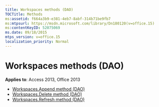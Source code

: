```yaml
---
title: Workspaces methods (DAO)
TOCTitle: Methods
ms:assetid: f664a3b9-e381-4eb7-8abf-314b71be9fb7
ms:mtpsurl: https://msdn.microsoft.com/library/Dn180120(v=office.15)
ms:contentKeyID: 52075069
ms.date: 09/18/2015
mtps_version: v=office.15
localization_priority: Normal
---
```


# Workspaces methods (DAO)

**Applies to**: Access 2013, Office 2013

- [Workspaces.Append method (DAO)](workspaces-append-method-dao.md)
- [Workspaces.Delete method (DAO)](workspaces-delete-method-dao.md)
- [Workspaces.Refresh method (DAO)](workspaces-refresh-method-dao.md)


